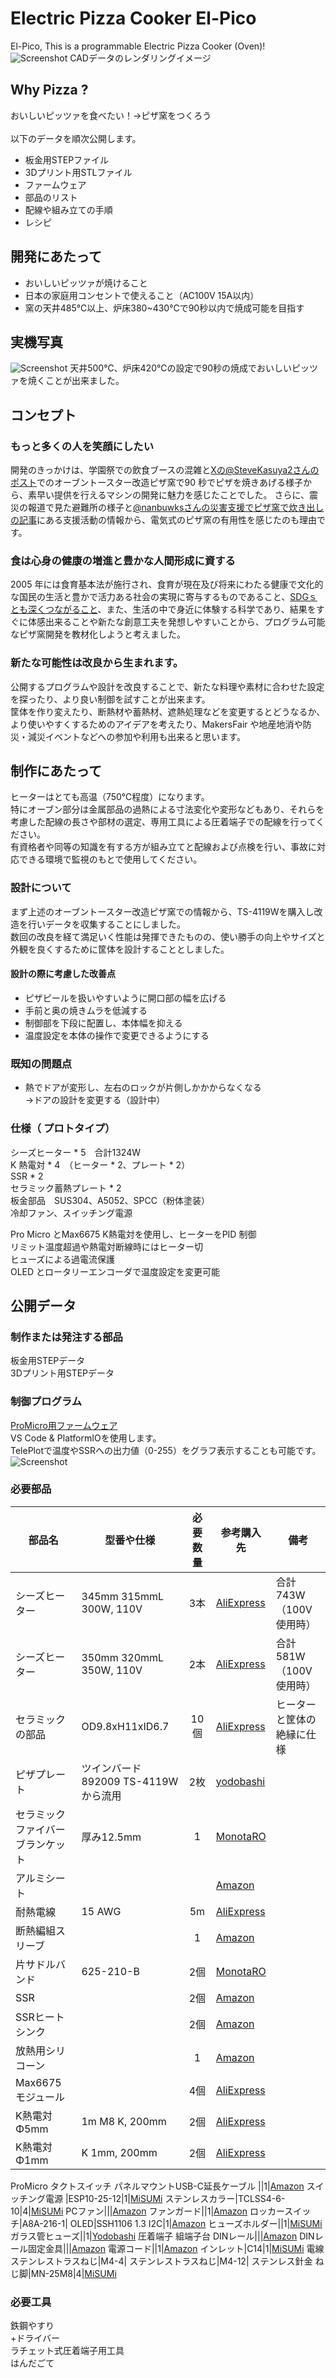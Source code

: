 # Electric Pizza Cooker El-Pico
El-Pico, This is a programmable Electric Pizza Cooker (Oven)!
\
![Screenshot](image/image.png)
CADデータのレンダリングイメージ

## Why Pizza ?
おいしいピッツァを食べたい！→ピザ窯をつくろう
\
\
以下のデータを順次公開します。
* 板金用STEPファイル
* 3Dプリント用STLファイル
* ファームウェア
* 部品のリスト
* 配線や組み立ての手順
* レシピ

## 開発にあたって
* おいしいピッツァが焼けること
* 日本の家庭用コンセントで使えること（AC100V 15A以内）
* 窯の天井485℃以上、炉床380~430℃で90秒以内で焼成可能を目指す

## 実機写真
![Screenshot](image/El-Pico_01.png)
天井500℃、炉床420℃の設定で90秒の焼成でおいしいピッツァを焼くことが出来ました。

## コンセプト
### もっと多くの人を笑顔にしたい
開発のきっかけは、学園祭での飲食ブースの混雑と[Xの@SteveKasuya2さんのポスト](https://x.com/SteveKasuya2/status/1695339494550224910)でのオーブントースター改造ピザ窯で90 秒でピザを焼きあげる様子から、素早い提供を行えるマシンの開発に魅力を感じたことでした。
さらに、震災の報道で見た避難所の様子と[@nanbuwksさんの災害支援でピザ窯で炊き出しの記事](https://qiita.com/nanbuwks/items/adf3fea1b13d262047f9)にある支援活動の情報から、電気式のピザ窯の有用性を感じたのも理由です。

### 食は心身の健康の増進と豊かな人間形成に資する
2005 年には食育基本法が施行され、食育が現在及び将来にわたる健康で文化的な国民の生活と豊かで活力ある社会の実現に寄与するものであること、[SDGｓとも深くつながること](https://www.maff.go.jp/j/syokuiku/network/topics/2022forum.html)、また、生活の中で身近に体験する科学であり、結果をすぐに体感出来ることや新たな創意工夫を発想しやすいことから、プログラム可能なピザ窯開発を教材化しようと考えました。

### 新たな可能性は改良から生まれます。
公開するプログラムや設計を改良することで、新たな料理や素材に合わせた設定を探ったり、より良い制御を試すことが出来ます。\
筐体を作り変えたり、断熱材や蓄熱材、遮熱処理などを変更するとどうなるか、より使いやすくするためのアイデアを考えたり、MakersFair や地産地消や防災・減災イベントなどへの参加や利用も出来ると思います。

## 制作にあたって
ヒーターはとても高温（750℃程度）になります。\
特にオーブン部分は金属部品の過熱による寸法変化や変形などもあり、それらを考慮した配線の長さや部材の選定、専用工具による圧着端子での配線を行ってください。\
有資格者や同等の知識を有する方が組み立てと配線および点検を行い、事故に対応できる環境で監視のもとで使用してください。

### 設計について
まず上述のオーブントースター改造ピザ窯での情報から、TS-4119Wを購入し改造を行いデータを収集することにしました。\
数回の改良を経て満足いく性能は発揮できたものの、使い勝手の向上やサイズと外観を良くするために筐体を設計することとしました。
#### 設計の際に考慮した改善点
* ピザピールを扱いやすいように開口部の幅を広げる
* 手前と奥の焼きムラを低減する
* 制御部を下段に配置し、本体幅を抑える
* 温度設定を本体の操作で変更できるようにする

### 既知の問題点
* 熱でドアが変形し、左右のロックが片側しかかからなくなる\
→ドアの設計を変更する（設計中）

### 仕様（ プロトタイプ）
シーズヒーター * 5　合計1324W\
K 熱電対 * 4　（ヒーター * 2、プレート * 2）\
SSR * 2\
セラミック蓄熱プレート * 2\
板金部品　SUS304、A5052、SPCC（粉体塗装）\
冷却ファン、スイッチング電源

Pro Micro とMax6675 K熱電対を使用し、ヒーターをPID 制御\
リミット温度超過や熱電対断線時にはヒーター切\
ヒューズによる過電流保護\
OLED とロータリーエンコーダで温度設定を変更可能

## 公開データ
### 制作または発注する部品
板金用STEPデータ\
3Dプリント用STEPデータ

### 制御プログラム
[ProMicro用ファームウェア](Firmware)\
VS Code & PlatformIOを使用します。\
TelePlotで温度やSSRへの出力値（0-255）をグラフ表示することも可能です。
![Screenshot](image/Temp-log_01.png)

### 必要部品

|部品名|型番や仕様|必要数量|参考購入先|備考|
|---|---|:-:|---|---|
シーズヒーター|345mm 315mmL 300W, 110V|3本|[AliExpress](https://ja.aliexpress.com/item/1005006249800119.html)|合計743W（100V使用時）
シーズヒーター|350mm 320mmL 350W, 110V|2本|[AliExpress](https://ja.aliexpress.com/item/1005006249800119.html)|合計581W（100V使用時）
セラミックの部品|OD9.8xH11xID6.7|10個|[AliExpress](https://ja.aliexpress.com/item/1005002340926694.html)|ヒーターと筐体の絶縁に仕様
ピザプレート|ツインバード 892009 TS-4119Wから流用|2枚|[yodobashi](https://www.yodobashi.com/product/100000001002338272/)
セラミックファイバーブランケット|厚み12.5mm|1|[MonotaRO](https://www.monotaro.com/p/2859/6829/)
アルミシート|||[Amazon](https://www.amazon.co.jp/dp/B00I7KU4JC)
耐熱電線 |15 AWG|5m|[AliExpress](https://ja.aliexpress.com/item/1005004792599537.html)
断熱編組スリーブ||1|[Amazon](https://www.amazon.co.jp/dp/B0861VLQ2J)
片サドルバンド|625-210-B|2個|[MonotaRO](https://www.monotaro.com/p/0109/6515/)
SSR||2個 |[Amazon](https://www.amazon.co.jp/dp/B0CC4VYYJ5)
SSRヒートシンク||2個|[Amazon](https://www.amazon.co.jp/dp/B0CTQBSR3H)
放熱用シリコーン||1|[Amazon](https://www.amazon.co.jp/dp/B004OQP8RQ)
Max6675 モジュール||4個|[AliExpress](https://ja.aliexpress.com/item/1005006282367831.html)
K熱電対Φ5mm|1m M8 K, 200mm|2個|[AliExpress](https://ja.aliexpress.com/item/4000097994613.html)
K熱電対Φ1mm|K 1mm, 200mm|2個|[AliExpress](https://ja.aliexpress.com/item/1005004874800021.html)
ProMicro
タクトスイッチ
パネルマウントUSB-C延長ケーブル ||1|[Amazon](https://www.amazon.co.jp/dp/B0887XHFML)
スイッチング電源 |ESP10-25-12|1|[MiSUMi](https://jp.misumi-ec.com/vona2/detail/110400281630/?ProductCode=ESP10-25-12)
ステンレスカラー|TCLSS4-6-10|4|[MiSUMi](https://jp.misumi-ec.com/vona2/detail/110300235050/?ProductCode=TCLSS4-6-10)
PCファン|||[Amazon](https://www.amazon.co.jp/dp/B09M6HTSC3)
ファンガード||1|[Amazon](https://www.amazon.co.jp/gp/product/B00YH754QM)
ロッカースイッチ|A8A-216-1|
OLED|SSH1106 1.3 I2C|1|[Amazon](https://www.amazon.co.jp/dp/B07QC5W46K)
ヒューズホルダー||1|[MiSUMi](https://jp.misumi-ec.com/vona2/detail/222004911089/?ProductCode=FH-052S)
ガラス管ヒューズ||1|[Yodobashi](https://www.yodobashi.com/product/100000001002122484/)
圧着端子
組端子台
DINレール|||[Amazon](https://www.amazon.co.jp/dp/B076LWQCW7)
DINレール固定金具|||[Amazon](https://www.amazon.co.jp/dp/B013CXAX9Y)
電源コード||1|[Amazon](https://www.amazon.co.jp/dp/B00ID1S2W6)
インレット|C14|1|[MiSUMi](https://jp.misumi-ec.com/vona2/detail/110400165860/?ProductCode=WTN-1171AA)
電線
ステンレストラスねじ|M4-4|
ステンレストラスねじ|M4-12|
ステンレス針金
ねじ脚|MN-25M8|4|[MiSUMi](https://jp.misumi-ec.com/vona2/detail/221000121526/?ProductCode=MN-25M8)

### 必要工具
鉄鋼やすり\
+ドライバー\
ラチェット式圧着端子用工具\
はんだごて